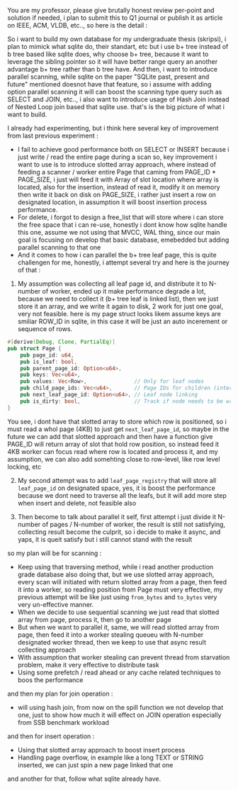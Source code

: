 You are my professor, please give brutally honest review per-point and solution if needed, i plan to submit this to Q1 journal
or publish it as article on IEEE, ACM, VLDB, etc.., so here is the detail : 

So i want to build my own database for my undergraduate thesis (skripsi), i plan to mimick what sqlite do, their standart, etc
but i use b+ tree instead of b tree based like sqlite does, why choose b+ tree, because it want to leverage the sibling 
pointer so it will have better range query an another advantage b+ tree rather than b tree have. And then, i want to introduce
parallel scanning, while sqlite on the paper "SQLite past, present and future" mentioned doesnot have that feature, so i 
assume with adding option parallel scanning it will can boost the scanning type query such as SELECT and JOIN, etc..,
i also want to introduce usage of Hash Join instead of Nested Loop join based that sqlite use. that's is the big picture of
what  i want to build.

I already had experimenting, but i think here several key of improvement from last previous experiment : 

- I fail to achieve good performance both on SELECT or INSERT because i just write / read the entire page during a scan
so, key improvement i want to use is to introduce slotted array approach, where instead of feeding a scanner / worker
entire Page that caming from PAGE_ID * PAGE_SIZE, i just will feed it with Array of slot location where array is located,
also for the insertion, instead of read it, modify it on memory then write it back on disk on PAGE_SIZE, i rather just insert
a row on designated location, in assumption it will boost insertion process performance.
- For delete, i forgot to design a free_list that will store where i can store the free space that i can re-use, honestly 
i dont know how sqlite handle this one, assume we not using that MVCC, WAL thing, since our main goal is focusing on develop
that basic database, emebedded but adding parallel scanning to that one
- And it comes to how i can parallel the b+ tree leaf page, this is quite challengen for me, honestly, i attempt several try 
and here is the journey of that : 

1. My assumption was collecting all leaf page id, and distribute it to N-number of worker, ended up it make performance 
degrade a lot, because we need to collect it (b+ tree leaf is linked list), then we just store it an array, and we write it 
again to disk, 2 work for just one goal, very not feasible. here is my page struct looks likem assume keys are smiliar
ROW_ID in sqlite, in this case it will be just an auto incerement or sequence of rows.

```rust
#[derive(Debug, Clone, PartialEq)]
pub struct Page {
    pub page_id: u64,
    pub is_leaf: bool,
    pub parent_page_id: Option<u64>,
    pub keys: Vec<u64>,
    pub values: Vec<Row>,               // Only for leaf nodes
    pub child_page_ids: Vec<u64>,       // Page IDs for children (internal nodes)
    pub next_leaf_page_id: Option<u64>, // Leaf node linking
    pub is_dirty: bool,                 // Track if node needs to be written to disk
}
```

You see, i dont have that slotted array to store which row is positioned, so i must read a whol page (4KB) to just get 
`next_leaf_page_id`, so maybe in the future we can add that slotted approach and then have a function give PAGE_ID
will return array of slot that hold row position, so instead feed it 4KB worker can focus read where row is located and 
process it, and my assumption, we can also add somehting close to row-level, like row level locking, etc

2. My second attempt was to add `leaf_page_registry` that will store all `leaf_page_id` on designated space, yes, it is boost
the performance because we dont need to traverse all the leafs, but it will add more step when insert and delete, not feasible
also

3. Then become to talk about parallel it self, first attempt i just divide it N-number of pages / N-number of worker, the 
result is still not satisfying, collecting result become the culprit, so i decide to make it async, and yaps, it is queit
satisfy but i still cannot stand with the result

so my plan will be for scanning :

- Keep using that traversing method, while i read another production grade database also doing that, but we use slotted 
array approach, every scan will initiated with return slotted array from a page, then feed it into a worker, so reading 
position from Page must very effective, my previous attempt will be like just using `from_bytes` and `to_bytes` very very
un-effective manner.
- When we decide to use sequential scanning we just read that slotted array from page, process it, then go to another page
- But when we want to parallel it, same, we will read slotted array from page, then feed it into a worker stealing queueu
with N-number designated worker thread, then we keep to use that async result collecting approach
- With assumption that worker stealing can prevent thread from starvation problem, make it very effective to distribute
task
- Using some prefetch / read ahead or any cache related techniques to boos the performance

and then my plan for join operation : 

- will using hash join, from now on the spill function we not develop that one, just to show how much it will effect
on JOIN operation especially from SSB benchmark workload

and then for insert operation : 

- Using that slotted array approach to boost insert process
- Handling page overflow, in example like a long TEXT or STRING inserted, we can just spin a new page linked that one

and another for that, follow what sqlite already have.